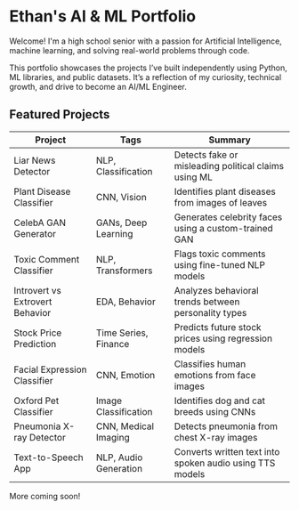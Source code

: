 # Ethan's AI & ML Portfolio

Welcome! I'm a high school senior with a passion for Artificial Intelligence, machine learning, and solving real-world problems through code.

This portfolio showcases the projects I’ve built independently using Python, ML libraries, and public datasets. It’s a reflection of my curiosity, technical growth, and drive to become an AI/ML Engineer.

## Featured Projects

| Project                           | Tags                 | Summary |
|----------------------------------|----------------------|---------|
| Liar News Detector               | NLP, Classification  | Detects fake or misleading political claims using ML |
| Plant Disease Classifier         | CNN, Vision          | Identifies plant diseases from images of leaves |
| CelebA GAN Generator             | GANs, Deep Learning  | Generates celebrity faces using a custom-trained GAN |
| Toxic Comment Classifier         | NLP, Transformers    | Flags toxic comments using fine-tuned NLP models |
| Introvert vs Extrovert Behavior  | EDA, Behavior        | Analyzes behavioral trends between personality types |
| Stock Price Prediction           | Time Series, Finance | Predicts future stock prices using regression models |
| Facial Expression Classifier     | CNN, Emotion         | Classifies human emotions from face images |
| Oxford Pet Classifier            | Image Classification | Identifies dog and cat breeds using CNNs |
| Pneumonia X-ray Detector         | CNN, Medical Imaging | Detects pneumonia from chest X-ray images |
| Text-to-Speech App               | NLP, Audio Generation| Converts written text into spoken audio using TTS models |

More coming soon!